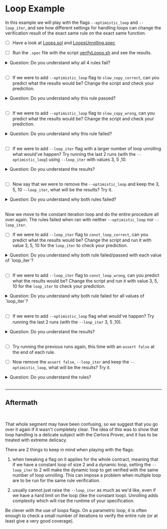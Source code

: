 # Loop Example

In this example we will play with the flags `--optimistic_loop` and `--loop_iter`, and see how different settings for handling loops can change the verification result of the exact same rule on the exact same function.

- [ ] Have a look at [Loops.sol](Loops.sol) and [LoopsUnrolling.spec](LoopsUnrolling.spec)

- [ ] Run the `.spec` file with the script [verifyLoops.sh](verifyLoops.sh) and see the results.

<details>
  <summary>Question: Do you understand why all 4 rules fail?</summary>
  Answer: All 4 rules fail because they run with the default pessimistic loop. It assumes that the loop got unrolled more times than it should. 
</details>

</br>

- [ ] If we were to add `--optimistic_loop` flag to `slow_copy_correct`, can you predict what the results would be?
Change the script and check your prediction.

<details>
  <summary>Question: Do you understand why this rule passed?</summary>
  Answer: This rule is basically true. Assuming that the loop being unrolled fully the returned value should always be `n`. The `--optimistic_loop` flag required `n` to fit the number of times the loop is  unrolled (i.e. `require(!(i < n))`). In our case, since we didn't set the `--loop_iter` its value is default (1), so the requirement force `n = 1`.
</details>

</br>

- [ ] If we were to add `--optimistic_loop` flag to `slow_copy_wrong`, can you predict what the results would be?
Change the script and check your prediction.


<details>
  <summary>Question: Do you understand why this rule failed?</summary>
  Answer: This rule is wrong. The `--optimistic_loop` flag required `n` to fit the number of times the loop is  unrolled (i.e. `require(!(i < n))`). In our case, since we didn't set the `--loop_iter` its value is default (1), so the requirement force `n = 1`. The function then returns 1, while we demand it to be equal to `2*1`.
</details>

</br>

- [ ] If we were to add `--loop_iter` flag with a larger number of loop unrolling what would've happen? Try running the last 2 runs (with the `--optimistic_loop`) using `--loop_iter` with values 3, 5 ,10.

<details>
  <summary>Question: Do you understand the results?</summary>
  Answer: the correct rule passed no matter the number of loop unrolling. That is because the loop always returns `n`, regardless of the actual `n` value. The `--optimistic_loop` is the only flag needed to make it pass, essentially saying to the Prover "just make sure that the loop will not iterate more than it should". </br>
  The wrong rule failed no matter what because once we established that the loop does not over iterate the rule is wrong regardless of the number of loops.
</details>

</br>

- [ ] Now say that we were to remove the `--optimistic_loop` and keep the 3, 5, 10 `--loop_iter`, what will be the results? Try it.

<details>
  <summary>Question: Do you understand why both rules failed?</summary>
  Answer: It doesn't matter how many times we unroll the loops, because the number of iteration is dependent on a parametric input, the Prover will always be able to assume the number of `--loop_iter` + 1 and return a violation.
</details>

</br>

Now we move to the constant iteration loop and do the entire procedure all over again. The rules failed when ran with neither `--optimistic_loop` nor `--loop_iter`.

- [ ] If we were to add `--loop_iter` flag to `const_loop_correct`, can you predict what the results would be?
Change the script and run it with value 3, 5, 10 for the `loop_iter` to check your prediction.

<details>
  <summary>Question: Do you understand why both rule failed/passed with each value of `loop_iter`?</summary>
  Answer: The rule is basically correct, however with any number of loop unrolling that is smaller than 5 (the loop condition) the loop fails since it considers the pessimistic case where we unrolled the loop `i < 5` times, and so there can be a violation in later iteration that we did not reach. </br>
  In any value of `loop_iter` that is greater or equal to 5, the pessimistic mode is negated because `i` reaches a value greater or equal to 5, which satisfy the loop condition, and doesn't leave any unchecked iterations.
</details>

</br>

- [ ] If we were to add `--loop_iter` flag to `const_loop_wrong`, can you predict what the results would be?
Change the script and run it with value 3, 5, 10 for the `loop_iter` to check your prediction.

<details>
  <summary>Question: Do you understand why both rule failed for all values of `loop_iter`?</summary>
  Answer: The rule is basically wrong. As in the previous run, for every value of `loop_iter` that is less than 5 we get the violation of the pessimistic mode, and for every value that is greater or equal to 5, we get a violation of the rule itself - the returned value is not equal the the stated value in the asset.
</details>

</br>

- [ ] If we were to add `--optimistic_loop` flag what would've happen? Try running the last 2 runs (with the `--loop_iter` 3, 5 ,10).

<details>
  <summary>Question: Do you understand the results?</summary>
  Answer: the correct rule passed no matter the number of loop unrolling. That is because the loop always returns `n` - the number of iterations the loop has done.
  When the number of loop unrolling was less than 5 we got a vacuous rule since the optimistic mode demanded `require (!(i < 5))` which is always false, i.e. we never reached the `assert`. For `loop_iter` greater or equal to 5 the rule passed correctly. </br>
  The wrong rule failed on every `loop_iter` value except for 3. For values less than 5 we failed because the returned value was other than 3 (we ran `loop_iter 1` when we didn't specify `loop_iter`), and on values greater or equal to 5 we failed because the loop will always return 5. However for `loop_iter 3` we've found a dangerous sweet spot where the the optimistic mode doesn't worn us that we never unrolled the loop enough to meet the condition, yet we unrolled it exactly the number of times needed to get our wrong rule right!
</details>

</br>

- [ ] Try running the previous runs again, this time with an `assert false` at the end of each rule.

- [ ] Now remove the `assert false`, `--loop_iter` and keep the `--optimistic_loop`, what will be the results? Try it.

<details>
  <summary>Question: Do you understand the rules?</summary>
  Answer: In both rules for `loop_iter` with value less than 5 we failed on pessimistic mode (unwinding condition in a loop). For `loop_iter` greater or equal to 5 we fail on the wrong rule since the loop always return 5 but we demanded the return value to be 3, and on the correct rule we pass for the exact same reason - the loop always returns 5 and that is exactly what we demanded.
</details>

</br>

---

## Aftermath

<br/>

That whole segment may have been confusing, so we suggest that you go over it again if it wasn't completely clear.
The idea of this was to show that loop handling is a delicate subject with the Certora Prover, and it has to be treated with extreme delicacy.

There are 2 things to keep in mind when playing with the flags:

1. when tweaking a flag on it applies for the whole contract, meaning that if we have a constant loop of size 2 and a dynamic loop, setting the `--loop_iter` to 2 will make the dynamic loop to get verified with the same number of loop unrolling. This can impose a problem when multiple loop are to be run for the same rule verification.

2. usually cannot just raise the `--loop_iter` as much as we'd like, even if we have a hard limit on the loop (like the constant loop). Unrolling adds complexity which will rise the runtime of your specification.

Be clever with the use of loops flags.
On a parametric loop, it is often enough to check a small number of iterations to verify the entire rule (or at least give a very good coverage). 
